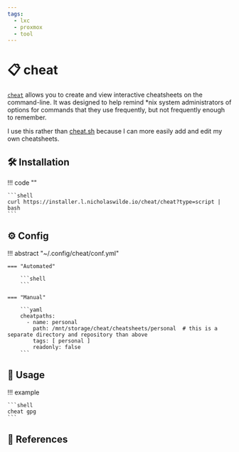 ```yaml
---
tags:
  - lxc
  - proxmox
  - tool
---
```

# :clipboard: cheat

[`cheat`][1] allows you to create and view interactive cheatsheets on the
command-line. It was designed to help remind *nix system administrators
of options for commands that they use frequently, but not frequently
enough to remember.

I use this rather than [cheat.sh][2] because I can more easily add and edit my own cheatsheets.

## :hammer_and_wrench: Installation

!!! code ""

    ```shell
    curl https://installer.l.nicholaswilde.io/cheat/cheat?type=script | bash
    ```

## :gear: Config

!!! abstract "~/.config/cheat/conf.yml"

    === "Automated"

        ```shell
        ```

    === "Manual"

        ```yaml
        cheatpaths:
          - name: personal
            path: /mnt/storage/cheat/cheatsheets/personal  # this is a separate directory and repository than above
            tags: [ personal ]
            readonly: false 
        ```
        
## :pencil: Usage

!!! example

    ```shell
    cheat gpg
    ```

## :link: References

[1]: <https://github.com/cheat/cheat>
[2]: <https://cheat.sh>
